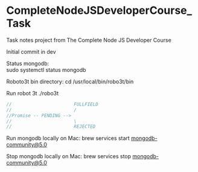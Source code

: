 # CompleteNodeJSDeveloperCourse_Task
Task notes project from The Complete Node JS Developer Course

Initial commit in dev

Status mongodb:  
sudo systemctl status mongodb

Roboto3t bin directory:
cd /usr/local/bin/robo3t/bin

Run robot 3t
./robo3t

```js
//                       FULLFIELD
//                       /
//Promise -- PENDING -->
//                       \
//                       REJECTED
```

Run mongodb locally on Mac:
brew services start mongodb-community@5.0

Stop mongodb locally on Mac:
brew services stop mongodb-community@5.0